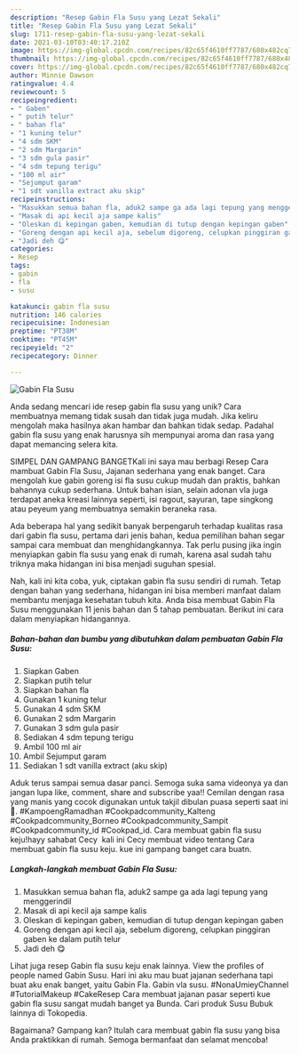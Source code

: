 ```yaml
---
description: "Resep Gabin Fla Susu yang Lezat Sekali"
title: "Resep Gabin Fla Susu yang Lezat Sekali"
slug: 1711-resep-gabin-fla-susu-yang-lezat-sekali
date: 2021-03-10T03:40:17.210Z
image: https://img-global.cpcdn.com/recipes/82c65f4610ff7787/680x482cq70/gabin-fla-susu-foto-resep-utama.jpg
thumbnail: https://img-global.cpcdn.com/recipes/82c65f4610ff7787/680x482cq70/gabin-fla-susu-foto-resep-utama.jpg
cover: https://img-global.cpcdn.com/recipes/82c65f4610ff7787/680x482cq70/gabin-fla-susu-foto-resep-utama.jpg
author: Minnie Dawson
ratingvalue: 4.4
reviewcount: 5
recipeingredient:
- " Gaben"
- " putih telur"
- " bahan fla"
- "1 kuning telur"
- "4 sdm SKM"
- "2 sdm Margarin"
- "3 sdm gula pasir"
- "4 sdm tepung terigu"
- "100 ml air"
- "Sejumput garam"
- "1 sdt vanilla extract aku skip"
recipeinstructions:
- "Masukkan semua bahan fla, aduk2 sampe ga ada lagi tepung yang menggerindil"
- "Masak di api kecil aja sampe kalis"
- "Oleskan di kepingan gaben, kemudian di tutup dengan kepingan gaben"
- "Goreng dengan api kecil aja, sebelum digoreng, celupkan pinggiran gaben ke dalam putih telur"
- "Jadi deh 😋"
categories:
- Resep
tags:
- gabin
- fla
- susu

katakunci: gabin fla susu 
nutrition: 146 calories
recipecuisine: Indonesian
preptime: "PT38M"
cooktime: "PT45M"
recipeyield: "2"
recipecategory: Dinner

---
```



![Gabin Fla Susu](https://img-global.cpcdn.com/recipes/82c65f4610ff7787/680x482cq70/gabin-fla-susu-foto-resep-utama.jpg)

Anda sedang mencari ide resep gabin fla susu yang unik? Cara membuatnya memang tidak susah dan tidak juga mudah. Jika keliru mengolah maka hasilnya akan hambar dan bahkan tidak sedap. Padahal gabin fla susu yang enak harusnya sih mempunyai aroma dan rasa yang dapat memancing selera kita.

SIMPEL DAN GAMPANG BANGETKali ini saya mau berbagi Resep Cara mambuat Gabin Fla Susu, Jajanan sederhana yang enak banget. Cara mengolah kue gabin goreng isi fla susu cukup mudah dan praktis, bahkan bahannya cukup sederhana. Untuk bahan isian, selain adonan vla juga terdapat aneka kreasi lainnya seperti, isi ragout, sayuran, tape singkong atau peyeum yang membuatnya semakin beraneka rasa.

Ada beberapa hal yang sedikit banyak berpengaruh terhadap kualitas rasa dari gabin fla susu, pertama dari jenis bahan, kedua pemilihan bahan segar sampai cara membuat dan menghidangkannya. Tak perlu pusing jika ingin menyiapkan gabin fla susu yang enak di rumah, karena asal sudah tahu triknya maka hidangan ini bisa menjadi suguhan spesial.


Nah, kali ini kita coba, yuk, ciptakan gabin fla susu sendiri di rumah. Tetap dengan bahan yang sederhana, hidangan ini bisa memberi manfaat dalam membantu menjaga kesehatan tubuh kita. Anda bisa membuat Gabin Fla Susu menggunakan 11 jenis bahan dan 5 tahap pembuatan. Berikut ini cara dalam menyiapkan hidangannya.

<!--inarticleads1-->

##### Bahan-bahan dan bumbu yang dibutuhkan dalam pembuatan Gabin Fla Susu:

1. Siapkan  Gaben
1. Siapkan  putih telur
1. Siapkan  bahan fla
1. Gunakan 1 kuning telur
1. Gunakan 4 sdm SKM
1. Gunakan 2 sdm Margarin
1. Gunakan 3 sdm gula pasir
1. Sediakan 4 sdm tepung terigu
1. Ambil 100 ml air
1. Ambil Sejumput garam
1. Sediakan 1 sdt vanilla extract (aku skip)


Aduk terus sampai semua dasar panci. Semoga suka sama videonya ya dan jangan lupa like, comment, share and subscribe yaa!! Cemilan dengan rasa yang manis yang cocok digunakan untuk takjil dibulan puasa seperti saat ini🥰. #KampoengRamadhan #Cookpadcommunity_Kalteng #Cookpadcommunity_Borneo #Cookpadcommunity_Sampit #Cookpadcommunity_id #Cookpad_id. Cara membuat gabin fla susu keju!hayy sahabat Cecy ️ kali ini Cecy membuat video tentang Cara membuat gabin fla susu keju. kue ini gampang banget cara buatn. 

<!--inarticleads2-->

##### Langkah-langkah membuat Gabin Fla Susu:

1. Masukkan semua bahan fla, aduk2 sampe ga ada lagi tepung yang menggerindil
1. Masak di api kecil aja sampe kalis
1. Oleskan di kepingan gaben, kemudian di tutup dengan kepingan gaben
1. Goreng dengan api kecil aja, sebelum digoreng, celupkan pinggiran gaben ke dalam putih telur
1. Jadi deh 😋


Lihat juga resep Gabin fla susu keju enak lainnya. View the profiles of people named Gabin Susu. Hari ini aku mau buat jajanan sederhana tapi buat aku enak banget, yaitu Gabin Fla. Gabin vla susu. #NonaUmieyChannel #TutorialMakeup #CakeResep Cara membuat jajanan pasar seperti kue gabin fla susu sangat mudah banget ya Bunda. Cari produk Susu Bubuk lainnya di Tokopedia. 

Bagaimana? Gampang kan? Itulah cara membuat gabin fla susu yang bisa Anda praktikkan di rumah. Semoga bermanfaat dan selamat mencoba!

